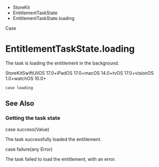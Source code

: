 

- StoreKit
- EntitlementTaskState
-  EntitlementTaskState.loading 

Case

# EntitlementTaskState.loading

The task is loading the entitlement in the background.

StoreKitSwiftUIiOS 17.0+iPadOS 17.0+macOS 14.0+tvOS 17.0+visionOS 1.0+watchOS 10.0+

``` source
case loading
```

## See Also

### Getting the task state

case success(Value)

The task successfully loaded the entitlement.

case failure(any Error)

The task failed to load the entitlement, with an error.

